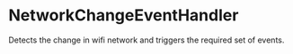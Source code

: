 NetworkChangeEventHandler
=========================

Detects the change in wifi network and triggers the required set of events.

